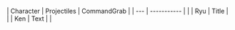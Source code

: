| Character | Projectiles | CommandGrab |
| --- | ----------- | |
| Ryu | Title | |
| Ken | Text | |

